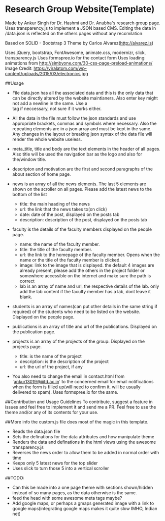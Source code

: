 # Research Group Website(Template)

Made by Ankur Singh for Dr. Hashmi and Dr. Anubha's research group page. Uses transparency.js to implement a JSON based CMS. Editing the data in /data.json is reflected on the others pages without any recomilation

Based on SOLID - Bootstrap 3 Theme by Carlos Alvarez(http://alvarez.is)

Uses jQuery, bootstrap, FontAwesome, animate.css, modernizr, slick, transparency.js
Uses formspree.io for the contact form
Uses loading animations from http://simbyone.com/30-css-page-preload-animations/
Image Credit: https://viralatom.com/wp-content/uploads/2015/03/electronics.jpg

##Usage
- File data.json has all the associated data and this is the only data that can be directly altered by the website maintianers. Also enter key might not add a newline in the same. Use a <br> tag if neccessary, not sure if it works either.

- All the data in the file must follow the json standards and use appropriate brackets, commas and symbols where necessary. Also the repeating elements are in a json array and must be kept in the same. Any changes in the layout or breaking json syntax of the data file will render the whole website useless.

- meta_title, title and body are the text elements in the header of all pages. Also title will be used the navigation bar as the logo and also for the/window title.

- descripton and motivation are the first and second paragraphs of the about section of home page.

- news is an array of all the news elements. The last 5 elements are shown on the scroller on all pages. Please add the latest news to the bottom of the list
  - title: the main haading of the news
  - url: the link that the news takes to(on click)
  - date: date of the post, displayed on the posts tab
  - description: description of the post, displayed on the posts tab

- faculty is the details of the faculty members displayed on the people page.
  - name: the name of the faculty member.
  - title: the title of the faculty member.
  - url: the link to the homepage of the faculty member. Opens when the name or the title of the faculty member is clicked.
  - image: link to the image that is displayed. the default 4 images are already present, please add the others in the project folder or somewhere accessible on the internet and make sure the path is correct
  - lab is an array of name and url, the respective details of the lab. only add the lab content if the faculty member has a lab, dont leave it blank.

- students is an array of names(can put other details in the same string if required) of the students who need to be listed on the website. Displayed on the people page.

- publications is an array of title and url of the publications. Displayed on the publication page.

- projects is an array of the projects of the group. Displayed on the projects page.
  - title: is the name of the project
  - description: is the description of the project
  - url: the url of the project, if any

- You also need to change the email in contact.html from 'ankur13019@iiitd.ac.in' to the concerned email for email notifications when the form is filled up(will need to confirm it. will be usually delivered to spam). Uses formspree.io for the same.

##Contribution and Usage Guidelines
To contribute, suggest a feature in issues and feel free to implement it and send me a PR.
Feel free to use the theme and/or any of its contents for your use.

##More info
the custom.js file does most of the magic in this template.

- Reads the data.json file
- Sets the definations for the data attributes and how manipulate theme
- Renders the data and definations in the html views using the awesome transparency.js
- Reverses the news order to allow them to be added in normal order with time
- Keeps only 5 latest news for the top slider
- Uses slick to turn those 5 into a vertical scroller

##TODO:
- Can this be made into a one page theme with sections shown/hidden instead of so many pages, as the data otherwise is the same.
- feed the head with some awesome meta tags maybe?
- Add google maps, or perhaps a gmaps generated image with a link to google maps(integrating google maps makes it quite slow IMHO, Indian net)
